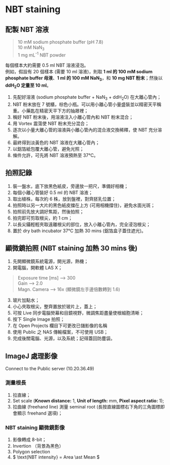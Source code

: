 # NBT staining

## 配製 NBT 溶液
> 10 mM sodium phosphate buffer (pH 7.8)  
10 mM NaN<sub>3</sub>  
1 mg mL<sup>-1</sup> NBT powder

每個樣本大約需要 0.5 ml NBT 溶液浸泡。  
例如，假設有 20 個樣本 (需要 10 ml 溶液)，則取 **1 ml 的 100 mM sodium phosphate buffer 母液**、**1 ml 的 100 mM NaN<sub>3</sub>**，和 **10 mg NBT 粉末**；然後以 **ddH<sub>2</sub>O 定量至 10 ml**。

1. 先配好溶液 (sodium phosphate buffer + NaN<sub>3</sub> + ddH<sub>2</sub>O) 在大離心管內；
2. NBT 粉末放在 7 號櫃，棕色小瓶。可以用小離心管小量盛裝並以精密天平稱重。小藥匙在精密天平下方的抽屜裡；
3. 稱好 NBT 粉末後，用溶液注入小離心管內和 NBT 粉末混合；
4. 用 Vortex 震蕩使 NBT 粉末充分混合；
5. 逐次以小量大離心管的溶液與小離心管內的混合液交換稀釋，使 NBT 充分溶解。
6. 最終得到淡黃色的 NBT 溶液在大離心管內；
7. 以鋁箔紙包覆大離心管，避免光照；
8. 條件允許，可先將 NBT 溶液預熱至 37&deg;C。

## 拍照記錄
1. 裝一盤水，底下放黑色紙皮，旁邊放一把尺，準備好相機；
2. 每個小離心管裝好 0.5 ml 的 NBT 溶液；
3. 取出植株，每次約 6 株，放到盤裡，對齊胚乳位置；
4. 拍照時以另一大片的黑色紙皮擋在上方 (可用相機撐住)，避免水面光斑；
5. 拍照前先放大調好焦距，然後拍照；
6. 拍完即可剪取根尖，約 1 cm；
7. 以長尖鑷輕輕夾取遠離根尖的部位，放入小離心管內，完全浸泡根尖；
8. 置於 dry bath incubator 37&deg;C 加熱 30 mins (鋁箔盒子蓋住遮光)。

## 顯微鏡拍照 (NBT staining 加熱 30 mins 後)
1. 先開顯微鏡系統電源，開光源，熱機；
2. 開電腦，開軟體 LAS X；
> Exposure time [ms] --> 300  
Gain --> 2.0  
Magn. Camera --> 16x (顯微鏡左手邊倍數轉到 1.6)
3. 玻片加點水；
4. 小心夾取根尖，整齊置放於玻片上，蓋上；
5. 可按 Live 同步電腦熒幕和目鏡視野，微調焦距盡量使根細胞清晰；
6. 按下 Single Image 拍照；
7. 在 Open Projects 欄目下可更改已儲影像的名稱
8. 使用 Public 之 NAS 傳輸檔案，不可使用 USB；
9. 完成後關電腦、光源，以及系統；記得蓋回防塵袋。

## ImageJ 處理影像
Connect to the Public server (10.20.36.49) 

### 測量根長 
1. 拉直線；  
2. Set scale (**Known distance:** 1, **Unit of length:** mm, **Pixel aspect ratio:** 1);
3. 拉曲線 (freehand line) 測量 seminal root (長按直線圖標右下角的三角圖標即會顯示 freehand 選項)；

### NBT staining 顯微鏡影像
1. 影像轉成 8-bit；
2. Invertion （背景為黑色）
3. Polygon selection  
4. $ \text{NBT intensity} = Area \ast Mean $